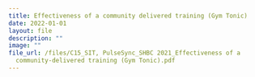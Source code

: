 ```yaml
---
title: Effectiveness of a community delivered training (Gym Tonic)
date: 2022-01-01
layout: file
description: ""
image: ""
file_url: /files/C15_SIT, PulseSync_SHBC 2021_Effectiveness of a
  community-delivered training (Gym Tonic).pdf
---
```


